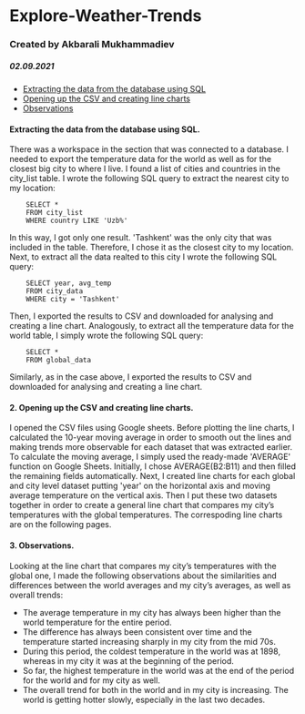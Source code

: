 # Explore-Weather-Trends

### Created by Akbarali Mukhammadiev
##### 02.09.2021

* [Extracting the data from the database using SQL](#Extracting-the-data-from-the-database-using-SQL)
* [Opening up the CSV and creating line charts](#Opening-up-the-CSV-and-creating-line-charts)
* [Observations](#Observations)

#### Extracting the data from the database using SQL. 
There was a workspace in the section that was connected to a database. I needed to export the temperature data for the world as well as for the closest big city to where I live. I found a list of cities and countries in the city_list table.
I wrote the following SQL query to extract the nearest city to my location: 

        SELECT * 
        FROM city_list 
        WHERE country LIKE 'Uzb%' 

In this way, I got only one result. 'Tashkent' was the only city that was included in the table. Therefore, I chose it as the closest city to my location. Next, to extract all the data realted to this city I wrote the following SQL query:

        SELECT year, avg_temp
        FROM city_data
        WHERE city = 'Tashkent'
        
Then, I exported the results to CSV and downloaded for analysing and creating a line chart.
Analogously, to extract all the temperature data for the world table, I simply wrote the following SQL query:

        SELECT *
        FROM global_data

Similarly, as in the case above, I exported the results to CSV and downloaded for analysing and creating a line chart.

#### 2. Opening up the CSV and creating line charts.
I opened the CSV files using Google sheets. Before plotting the line charts, I calculated the 10-year moving average in order to smooth out the lines and making trends more observable for each dataset that was extracted earlier. To calculate the moving average, I simply used the ready-made 'AVERAGE' function on Google Sheets. Initially, I chose AVERAGE(B2:B11) and then filled the remaining fields automatically. Next, I created line charts for each global and city level dataset putting 'year' on the horizontal axis and moving average temperature on the vertical axis. Then I put these two datasets together in order to create a general line chart that compares my city’s temperatures with the global temperatures. The correspoding line charts are on the following pages. 

#### 3. Observations.
Looking at the line chart that compares my city’s temperatures with the global one, I made the following observations about the similarities and differences between the world averages and my city’s averages, as well as overall trends:

* The average temperature in my city has always been higher than the world temperature for the entire period.
* The difference has always been consistent over time and the temperature started increasing sharply in my city from the mid 70s. 
* During this period, the coldest temperature in the world was at 1898, whereas in my city it was at the beginning of the period.
* So far, the highest temperature in the world was at the end of the period for the world and for my city as well. 
* The overall trend for both in the world and in my city is increasing. The world is getting hotter slowly, especially in the last two decades. 
